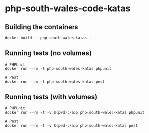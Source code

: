 # php-south-wales-code-katas

## Building the containers

    docker build -t php-south-wales-katas .

## Running tests (no volumes)

    # PHPUnit
    docker run --rm -t php-south-wales-katas phpunit

    # Pest
    docker run --rm -t php-south-wales-katas pest

## Running tests (with volumes)

    # PHPUnit
    docker run --rm -t -v $(pwd):/app php-south-wales-katas phpunit

    # Pest
    docker run --rm -t -v $(pwd):/app php-south-wales-katas pest
